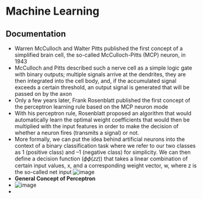 # Machine Learning
## Documentation
* Warren 
McCulloch and Walter Pitts published the first concept of a simplified brain cell, 
the so-called McCulloch-Pitts (MCP) neuron, in 1943
* McCulloch and Pitts described such a nerve cell as a simple logic gate with binary 
outputs; multiple signals arrive at the dendrites, they are then integrated into the cell 
body, and, if the accumulated signal exceeds a certain threshold, an output signal is 
generated that will be passed on by the axon
* Only a few years later, Frank Rosenblatt published the first concept of the perceptron 
learning rule based on the MCP neuron mode
* With his 
perceptron rule, Rosenblatt proposed an algorithm that would automatically learn 
the optimal weight coefficients that would then be multiplied with the input features 
in order to make the decision of whether a neuron fires (transmits a signal) or not.
* More formally, we can put the idea behind artificial neurons into the context of 
a binary classification task where we refer to our two classes as 1 (positive class) and 
–1 (negative class) for simplicity. We can then define a decision function (𝜙𝜙(𝑧𝑧)) that 
takes a linear combination of certain input values, x, and a corresponding weight 
vector, w, where z is the so-called net input
  ![image](https://github.com/GeethaUTA/Machine-Learning/assets/144622684/632fff86-1afd-4ba7-9e0e-26b5f97f9f2c)
* **General Concept of Perceptron**
* ![image](https://github.com/GeethaUTA/Machine-Learning/assets/144622684/73755341-afb1-4a8f-a8e1-3e6acab687f4)
* 

  


